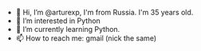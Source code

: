 - 👋 Hi, I’m @arturexp, I'm from Russia. I'm 35 years old.
- 👀 I’m interested in Python
- 🌱 I’m currently learning Python.
- 📫 How to reach me: gmail (nick the same)

<!---
arturexp/arturexp is a ✨ special ✨ repository because its `README.md` (this file) appears on your GitHub profile.
You can click the Preview link to take a look at your changes.
--->
